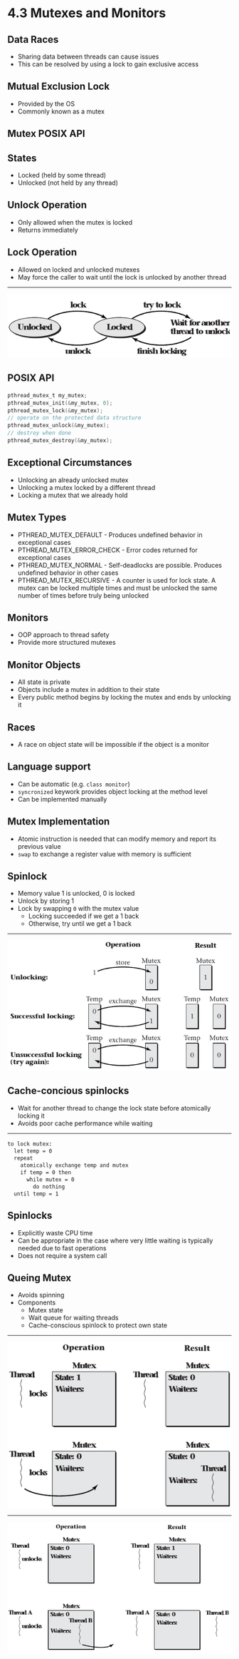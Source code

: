 4.3 Mutexes and Monitors
========================

Data Races
----------

- Sharing data between threads can cause issues
- This can be resolved by using a lock to gain exclusive access

Mutual Exclusion Lock
---------------------

- Provided by the OS
- Commonly known as a mutex

Mutex POSIX API
---------------

States
------

- Locked (held by some thread)
- Unlocked (not held by any thread)

Unlock Operation
----------------

- Only allowed when the mutex is locked
- Returns immediately

Lock Operation
--------------

- Allowed on locked and unlocked mutexes
- May force the caller to wait until the lock is unlocked by another thread

---

![Mutex states](media/4-4.png)

POSIX API
---------

```c
pthread_mutex_t my_mutex;
pthread_mutex_init(&my_mutex, 0);
pthread_mutex_lock(&my_mutex);
// operate on the protected data structure
pthread_mutex_unlock(&my_mutex);
// destroy when done
pthread_mutex_destroy(&my_mutex);
```

Exceptional Circumstances
-------------------------

- Unlocking an already unlocked mutex
- Unlocking a mutex locked by a different thread
- Locking  a mutex that we already hold

Mutex Types
-----------

- PTHREAD_MUTEX_DEFAULT - Produces undefined behavior in exceptional cases
- PTHREAD_MUTEX_ERROR_CHECK - Error codes returned for exceptional cases
- PTHREAD_MUTEX_NORMAL - Self-deadlocks are possible. Produces undefined behavior in other cases
- PTHREAD_MUTEX_RECURSIVE - A counter is used for lock state. A mutex can be locked multiple times and must be unlocked the same number of times before truly being unlocked

Monitors
--------

- OOP approach to thread safety
- Provide more structured mutexes

Monitor Objects
---------------

- All state is private
- Objects include a mutex in addition to their state
- Every public method begins by locking the mutex and ends by unlocking it

Races
-----

- A race on object state will be impossible if the object is a monitor

Language support
----------------

- Can be automatic (e.g. `class monitor`)
- `syncronized` keywork provides object locking at the method level
- Can be implemented manually

Mutex Implementation
--------------------

- Atomic instruction is needed that can modify memory and report its previous value
- `swap` to exchange a register value with memory is sufficient

Spinlock
--------

- Memory value 1 is unlocked, 0 is locked
- Unlock by storing 1
- Lock by swapping `0` with the mutex value
  - Locking succeeded if we get a 1 back
  - Otherwise, try until we get a 1 back

---

![Spinlock implementation](media/4-8.png)

Cache-concious spinlocks
------------------------

- Wait for another thread to change the lock state before atomically locking it
- Avoids poor cache performance while waiting

---

```
to lock mutex:
  let temp = 0
  repeat
    atomically exchange temp and mutex
    if temp = 0 then
      while mutex = 0
        do nothing
  until temp = 1
```

Spinlocks
---------

- Explicitly waste CPU time
- Can be appropriate in the case where very little waiting is typically needed due to fast operations
- Does not require a system call

Queing Mutex
------------

- Avoids spinning
- Components
  - Mutex state
  - Wait queue for waiting threads
  - Cache-conscious spinlock to protect own state

---

![Queuing mutex locking](media/4-12.png)

---

![Queuing mutex unlocking](media/4-13.png)
